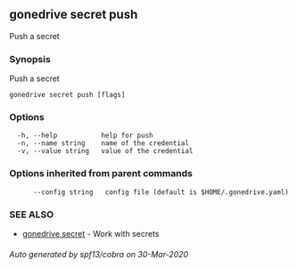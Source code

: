 ## gonedrive secret push

Push a secret

### Synopsis

Push a secret

```
gonedrive secret push [flags]
```

### Options

```
  -h, --help           help for push
  -n, --name string    name of the credential
  -v, --value string   value of the credential
```

### Options inherited from parent commands

```
      --config string   config file (default is $HOME/.gonedrive.yaml)
```

### SEE ALSO

* [gonedrive secret](gonedrive_secret.md)	 - Work with secrets

###### Auto generated by spf13/cobra on 30-Mar-2020

